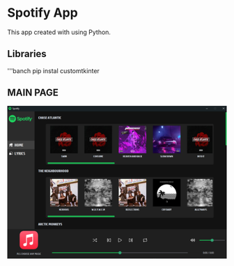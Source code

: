 # Spotify App
This app created with using Python.
## Libraries
'''banch
pip instal customtkinter

## MAIN PAGE
![Alt text for the screenshot](./assets/screenshot.png)

